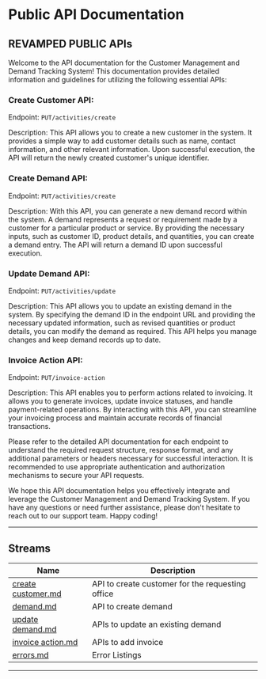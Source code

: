 # Public API Documentation
## REVAMPED PUBLIC APIs

Welcome to the API documentation for the Customer Management and Demand Tracking System! This documentation provides detailed information and guidelines for utilizing the following essential APIs:

### Create Customer API:

Endpoint: `PUT/activities/create`

Description: This API allows you to create a new customer in the system. It provides a simple way to add customer details such as name, contact information, and other relevant information. Upon successful execution, the API will return the newly created customer's unique identifier.

### Create Demand API:

Endpoint: `PUT/activities/create`

Description: With this API, you can generate a new demand record within the system. A demand represents a request or requirement made by a customer for a particular product or service. By providing the necessary inputs, such as customer ID, product details, and quantities, you can create a demand entry. The API will return a demand ID upon successful execution.


### Update Demand API:

Endpoint: `PUT/activities/update`

Description: This API allows you to update an existing demand in the system. By specifying the demand ID in the endpoint URL and providing the necessary updated information, such as revised quantities or product details, you can modify the demand as required. This API helps you manage changes and keep demand records up to date.

### Invoice Action API:

Endpoint: `PUT/invoice-action`

Description: This API enables you to perform actions related to invoicing. It allows you to generate invoices, update invoice statuses, and handle payment-related operations. By interacting with this API, you can streamline your invoicing process and maintain accurate records of financial transactions.

Please refer to the detailed API documentation for each endpoint to understand the required request structure, response format, and any additional parameters or headers necessary for successful interaction. It is recommended to use appropriate authentication and authorization mechanisms to secure your API requests.

We hope this API documentation helps you effectively integrate and leverage the Customer Management and Demand Tracking System. If you have any questions or need further assistance, please don't hesitate to reach out to our support team. Happy coding!

----
## Streams
| Name           | Description |
----------------|-------------
|[create customer.md](./create%20customer.md)              | API to create customer for the requesting office |
|[demand.md](./demand.md) | API to create demand |
| [update demand.md](./update%20demand.md) | APIs to update an existing demand |
| [invoice action.md](./invoice%20action.md) | APIs to add invoice |
| [errors.md](./errors.md) | Error Listings |
----


